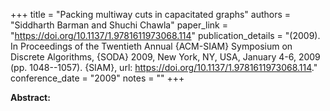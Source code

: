 +++
title = "Packing multiway cuts in capacitated graphs"
authors = "Siddharth Barman and Shuchi Chawla"
paper_link = "https://doi.org/10.1137/1.9781611973068.114"
publication_details = "(2009). In Proceedings of the Twentieth Annual {ACM-SIAM} Symposium on Discrete Algorithms, {SODA} 2009, New York, NY, USA, January 4-6, 2009 (pp. 1048--1057). {SIAM}, url: <a href='https://doi.org/10.1137/1.9781611973068.114' target='_blank'>https://doi.org/10.1137/1.9781611973068.114</a>."
conference_date = "2009"
notes = ""
+++

<b>Abstract:</b>
